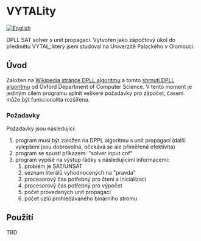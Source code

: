 # VYTALity
[![English](https://img.shields.io/badge/English-green?style=flat)](README.md)

DPLL SAT solver s unit propagací. Vytvořen jako zápočtový úkol do předmětu VYTAL, který jsem studoval na Univerzitě Palackého v Olomouci.

## Úvod
Založen na [Wikipedia stránce DPLL algoritmu](https://en.wikipedia.org/wiki/DPLL_algorithm) a tomto [shrnutí DPLL algoritmu](https://www.cs.ox.ac.uk/people/james.worrell/lecture06.pdf) od Oxford Department of Computer Science. V tento moment je jediným cílem programu splnit veškeré požadavky pro zápočet, časem může být funkcionalita rozšířena.

### Požadavky

Požadavky jsou následující:
1. program musí být založen na DPPL algoritmu s unit propagací (další vylepšení jsou dobrovolná, očekává se ale přiměřená efektivita)
2. program se spustí příkazem: "solver input.cnf"
3. program vypíše na výstup řádky s následujícími informacemi:
    1. problém je SAT/UNSAT
    2. seznam literálů vyhodnocených na "pravda"
    3. procesorový čas potřebný pro čtení a inicializaci
    4. procesorový čas potřebný pro výpočet
    5. počet provedených unit propagací
    6. počet uzlů prohledávaného binárního stromu

## Použití
TBD